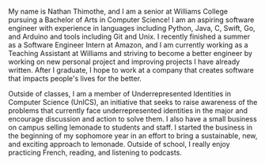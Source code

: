 My name is Nathan Thimothe, and I am a senior at Williams College pursuing a Bachelor of Arts in Computer Science! I am an aspiring software engineer with experience in languages including Python, Java, C, Swift, Go, and Arduino and tools including Git and Unix. I recently finished a summer as a Software Engineer Intern at Amazon, and I am currently working as a Teaching Assistant at Williams and striving to become a better engineer by working on new personal project and improving projects I have already written. After I graduate, I hope to work at a company that creates software that impacts people's lives for the better. 

Outside of classes, I am a member of Underrepresented Identities in Computer Science (UnICS), an initiative that seeks to raise awareness of the problems that currently face underrepresented identities in the major and encourage discussion and action to solve them. I also have a small business on campus selling lemonade to students and staff. I started the business in the beginning of my sophomore year in an effort to bring a sustainable, new, and exciting approach to lemonade. Outside of school, I really enjoy practicing French, reading, and listening to podcasts. 